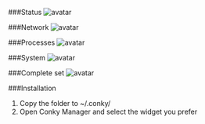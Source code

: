 ###Status
![avatar](http://i.imgur.com/sW9ALOd.png)

###Network
![avatar](http://i.imgur.com/FMVG0dS.png)

###Processes
![avatar](http://i.imgur.com/TSQ0zDz.png)

###System
![avatar](http://i.imgur.com/JlaXdz7.png)

###Complete set
![avatar](http://i.imgur.com/WoEqvZZ.png)

###Installation
1. Copy the folder to ~/.conky/
2. Open Conky Manager and select the widget you prefer